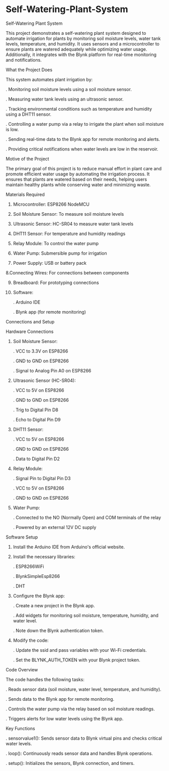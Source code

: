 # Self-Watering-Plant-System

Self-Watering Plant System

This project demonstrates a self-watering plant system designed to automate irrigation for plants by monitoring soil moisture levels, water tank levels, temperature, and humidity. It uses sensors and a microcontroller to ensure plants are watered adequately while optimizing water usage. Additionally, it integrates with the Blynk platform for real-time monitoring and notifications.

What the Project Does

This system automates plant irrigation by:

  . Monitoring soil moisture levels using a soil moisture sensor.

  . Measuring water tank levels using an ultrasonic sensor.

  . Tracking environmental conditions such as temperature and humidity using a DHT11 sensor.

  . Controlling a water pump via a relay to irrigate the plant when soil moisture is low.

  . Sending real-time data to the Blynk app for remote monitoring and alerts.

  . Providing critical notifications when water levels are low in the reservoir.

Motive of the Project

The primary goal of this project is to reduce manual effort in plant care and promote efficient water usage by automating the irrigation process. It ensures that plants are watered based on their needs, helping users maintain healthy plants while conserving water and minimizing waste.

Materials Required

  1. Microcontroller: ESP8266 NodeMCU

  2. Soil Moisture Sensor: To measure soil moisture levels

  3. Ultrasonic Sensor: HC-SR04 to measure water tank levels

  4. DHT11 Sensor: For temperature and humidity readings

  5. Relay Module: To control the water pump

  6. Water Pump: Submersible pump for irrigation

  7. Power Supply: USB or battery pack

  8.Connecting Wires: For connections between components

  9. Breadboard: For prototyping connections

  10. Software:

        . Arduino IDE

        . Blynk app (for remote monitoring)

Connections and Setup

Hardware Connections

  1. Soil Moisture Sensor:

      . VCC to 3.3V on ESP8266

      . GND to GND on ESP8266

      . Signal to Analog Pin A0 on ESP8266

  2. Ultrasonic Sensor (HC-SR04):

      . VCC to 5V on ESP8266

      . GND to GND on ESP8266

      . Trig to Digital Pin D8

      . Echo to Digital Pin D9

  3. DHT11 Sensor:

      . VCC to 5V on ESP8266

      . GND to GND on ESP8266

      . Data to Digital Pin D2

  4. Relay Module:

      . Signal Pin to Digital Pin D3

      . VCC to 5V on ESP8266

      . GND to GND on ESP8266

  5. Water Pump:

      . Connected to the NO (Normally Open) and COM terminals of the relay

      . Powered by an external 12V DC supply

Software Setup

  1. Install the Arduino IDE from Arduino's official website.

  2. Install the necessary libraries:

      . ESP8266WiFi

      . BlynkSimpleEsp8266

      . DHT

  3. Configure the Blynk app:

      . Create a new project in the Blynk app.

      . Add widgets for monitoring soil moisture, temperature, humidity, and water level.

      . Note down the Blynk authentication token.

  4. Modify the code:

      . Update the ssid and pass variables with your Wi-Fi credentials.

      . Set the BLYNK_AUTH_TOKEN with your Blynk project token.

Code Overview

The code handles the following tasks:

  . Reads sensor data (soil moisture, water level, temperature, and humidity).

  . Sends data to the Blynk app for remote monitoring.

  . Controls the water pump via the relay based on soil moisture readings.

  . Triggers alerts for low water levels using the Blynk app.

Key Functions

  . sensorvalue1(): Sends sensor data to Blynk virtual pins and checks critical water levels.

  . loop(): Continuously reads sensor data and handles Blynk operations.

  . setup(): Initializes the sensors, Blynk connection, and timers.

